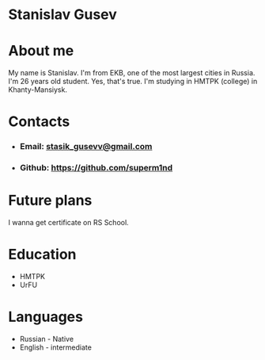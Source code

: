 # Stanislav Gusev
# About me
My name is Stanislav. I'm from EKB, one of the most largest cities in Russia. I'm 26 years old student. Yes, that's true. I'm studying in HMTPK (college) in Khanty-Mansiysk. 
# Contacts
* ### Email: stasik_gusevv@gmail.com
* ### Github: https://github.com/superm1nd
# Future plans
I wanna get certificate on RS School.
# Education
* HMTPK
* UrFU
# Languages 
* Russian - Native
* English - intermediate